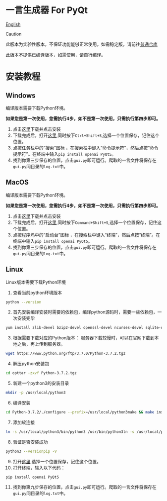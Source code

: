 # 一言生成器 For PyQt

[English](https://github.com/haloged/Get-Hitokoto-For-PyQt/blob/main/README_EN.md)

> [!CAUTION]
> 此版本为实验性版本，不保证功能能够正常使用。如需稳定版，请前往[普通仓库](https://github.com/haloged/get_hitokoto)

此版本不提供已编译版本，如需使用，请自行编译。
# 安装教程
## Windows
编译版本需要下载Python环境。

**如果您是第一次使用，您需执行4步，如不是第一次使用，只需执行第四步即可。**
1. 点击[这里](https://www.python.org/ftp/python/3.8.3/python-3.8.3.exe)下载并点击安装
2. 下载完成后，打开[这里](https://github.com/haloged/Get-Hitokoto-For-PyQt/blob/main/main.py),同时按下`Ctrl+Shift+S`,选择一个位置保存，记住这个位置。
3. 点按任务栏中的“搜索”图标 ，在搜索栏中键入“命令提示符”，然后点按“命令提示符”。在终端中输入`pip install openai PyQt5`。
4. 找到你第三步保存的位置，点击`gui.py`即可运行。爬取的一言文件将保存在`gui.py`同目录的`log.txt`中。

## MacOS
编译版本需要下载Python环境。

**如果您是第一次使用，您需执行4步，如不是第一次使用，只需执行第四步即可。**
1. 点击[这里](https://www.python.org/ftp/python/3.8.3/python-3.8.3-macosx10.9.pkg)下载并点击安装
2. 下载完成后，打开[这里](https://github.com/haloged/Get-Hitokoto-For-PyQt/blob/main/main.py),同时按下`Command+Shift+S`,选择一个位置保存，记住这个位置。
3. 点按程序坞中的“启动台”图标 ，在搜索栏中键入“终端”，然后点按“终端”。在终端中输入`pip install openai PyQt5`。
4. 找到你第三步保存的位置，点击`gui.py`即可运行。爬取的一言文件将保存在`gui.py`同目录的`log.txt`中。
## Linux
Linux版本需要下载Python环境
1. 查看当前python环境版本
```sh
python --version
```
2. 首先安装编译安装时需要的依赖包，编译python源码时，需要一些依赖包，一次安装完毕
```sh
yum install zlib-devel bzip2-devel openssl-devel ncurses-devel sqlite-devel readline-devel tk-devel gcc make libffi-devel
```
3. 根据需要下载对应的Python版本：
服务器下载较慢时，可以在官网下载到本地之后，再上传到服务器。
```sh
wget https://www.python.org/ftp/3.7.0/Python-3.7.2.tgz
```
4. 解压python安装包
```sh
cd opttar -zxvf Python-3.7.2.tgz
```
5. 新建一个python3的安装目录
```sh
mkdir -p /usr/local/python3
```
6. 编译安装
```sh
cd Python-3.7.2/./configure --prefix=/usr/local/python3make && make install
```
7. 添加软连接
```sh
ln -s /usr/local/python3/bin/python3 /usr/bin/python3ln -s /usr/local/python3/bin/pip3 /usr/bin/pip3
```
8. 验证是否安装成功
```sh
python3 --versionpip -V
```
9. 打开[这里](https://github.com/haloged/Get-Hitokoto-For-PyQt/blob/main/main.py),选择一个位置保存，记住这个位置。
10. 打开终端，输入以下代码：
```sh
pip install openai PyQt5
```
11. 找到你第九步保存的位置，点击`gui.py`即可运行。爬取的一言文件将保存在`gui.py`同目录的`log.txt`中。

